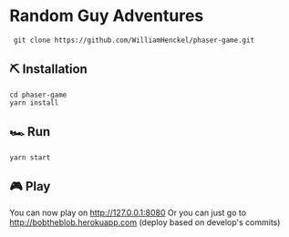 # Random Guy Adventures


```shell
 git clone https://github.com/WilliamHenckel/phaser-game.git
```

## ⛏ Installation
```shell
cd phaser-game
yarn install
```

## 🏎 Run
```shell
yarn start
```

## 🎮 Play
You can now play on http://127.0.0.1:8080
Or you can just go to http://bobtheblob.herokuapp.com (deploy based on develop's commits)
